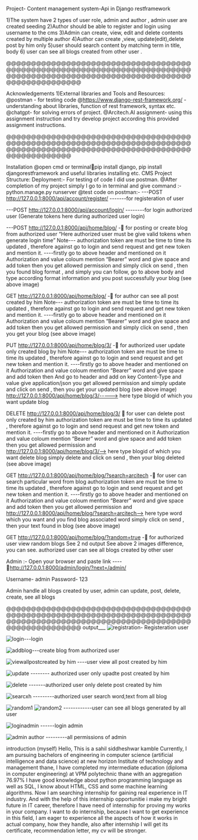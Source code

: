 Project- Content management system-Api in Django restframework
 
1)The system have 2 types of user role, admin and author , admin user are created seeding
2)Author should be able to register and login using username to the cms
3)Admin can create, view, edit and delete contents created by multiple author
4)Author can create ,view, update(edit),delete post by him only
5)user should search content by matching term in title, body
6) user can see all blogs created from other user .

@@@@@@@@@@@@@@@@@@@@@@@@@@@@@@@@@@@@@@@@@@@@@@@@@@@@@@@@@@@@@@@@@@@@@@@@@@@@@@@@@@@@@@@@@@@@@@@@@@@@@@@@@@@@@@@@@@@@@@@@@@@@@@

Acknowledgements
1)External libraries and Tools and Resources:
@postman - for testing code
@https://www.django-rest-framework.org/ - understanding about libraries, function of rest framework, 
syntax etc.
@chatgpt- for solving errors of project.
@Arcitech.AI assignment- using this assignment instruction and try develop project according this 
provided assignment instructions.

@@@@@@@@@@@@@@@@@@@@@@@@@@@@@@@@@@@@@@@@@@@@@@@@@@@@@@@@@@@@@@@@@@@@@@@@@@@@@@@@@@@@@@@@@@@@@@@@@@@@@@@@@@@@@@@@@@@@@@@@@@@@

Installation
@open cmd or terminalpip install django, 
pip install djangorestframework and useful libraries installing etc.
CMS Project Structure:
Deployment:-
For testing of code I did use postman.
@After completion of my project simply I go to in terminal and give command :-
python.manage.py runserver
@test code on postman:-
---POST http://127.0.0.1:8000/api/account/register/ -------for registeration of user




---POST http://127.0.0.1:8000/api/account/login/ --------for login authorized user
(Generate tokens here during authorized user login)



---POST http://127.0.0.1:8000/api/home/blog/ - for posting or create blog from authorized user
“Here authorized user must be give valid tokens when generate login time”
Note--- authorization token are must be time to time its updated , therefore against go to login and send request 
and get new token and mention it.
----firstly go to above header and mentioned on it Authorization and value coloum mention “Bearer” word and 
give space and add token then you get allowed permission and simply click on send , then you found blog 
format , and simply you can follow, go to above body and type according format information and you post 
successfully your blog (see above image)


GET http://127.0.0.1:8000/api/home/blog/ - for author can see all post created by him
Note--- authorization token are must be time to time its updated , therefore against go to login and send request 
and get new token and mention it.
----firstly go to above header and mentioned on it Authorization and value coloum mention “Bearer” word and 
give space and add token then you get allowed permission and simply click on send , then you get your blog
(see above image)



PUT http://127.0.0.1:8000/api/home/blog/3/ - for authorized user update only created blog by him
Note--- authorization token are must be time to time its updated , therefore against go to login and send request 
and get new token and mention it.
----firstly go to above header and mentioned on it Authorization and value coloum mention “Bearer” word and 
give space and add token then And go to header and add on key Content-Type and value give application/json you get 
allowed permission and simply update and click on send , then you get your updated blog (see above image)
http://127.0.0.1:8000/api/home/blog/3/-----> here type blogid of which you want update blog



DELETE http://127.0.0.1:8000/api/home/blog/3/  for user can delete post only created by him
authorization token are must be time to time its updated , therefore against go to login and send request and get 
new token and mention it.
----firstly go to above header and mentioned on it Authorization and value coloum mention “Bearer” word and 
give space and add token then you get allowed permission and http://127.0.0.1:8000/api/home/blog/3/--> here type blogid of
which you want delete blog simply delete and click on send , then your blog deleted (see above image)




GET http://127.0.0.1:8000/api/home/blog/?search=arcitech - for user can search particular word from blog
authorization token are must be time to time its updated , therefore against go to login and send request and get 
new token and mention it.
----firstly go to above header and mentioned on it Authorization and value coloum mention “Bearer” word and 
give space and add token then you get allowed permission and http://127.0.0.1:8000/api/home/blog/?search=arcitech--> here 
type word which you want and you find blog associated word simply click on send , then your text found in blog (see above 
image)



GET http://127.0.0.1:8000/api/home/blog/?random=true - for authorized user view random blogs
See 2
nd output
See above 2 images difference, you can see. authorized user can see all blogs created by other user




Admin :-
Open your browser and paste link ----http://127.0.0.1:8000/admin/login/?next=/admin/

Username- admin
Password- 123

Admin handle all blogs created by user, admin can update, post, delete, create, see all blogs







@@@@@@@@@@@@@@@@@@@@@@@@@@@@@@@@@@@@@@@@@@@@@@@@@@@@@@@@@@@@@@@@@@@@@@@@@@@@@@@@@@@@@@@@@@@@@@@@@@@@@@@@@@@@@@@@@@@@@@@@@@@@@@
output___
![registration](https://github.com/thechamp710/arcitech.ai/assets/135342237/2d4c2a95-d61d-4f2c-9a47-308f4481373a)- Registeration user




![login](https://github.com/thechamp710/arcitech.ai/assets/135342237/3ef5c550-4ef7-46cb-97d3-2a459bb68aa1)---login



![addblog](https://github.com/thechamp710/arcitech.ai/assets/135342237/7169d178-56f3-489f-bde9-add4eb2aeed1)---create blog from authorized user


![viewallpostcreated by him](https://github.com/thechamp710/arcitech.ai/assets/135342237/9efdf3c2-2b3c-4343-abf8-c1e603cbfb3c) 
----user view all post created by him




![update](https://github.com/thechamp710/arcitech.ai/assets/135342237/0cd66d06-9db8-4336-81b9-80c5449b917a)
 -------- authorized user only upadte post created by him




 ![delete](https://github.com/thechamp710/arcitech.ai/assets/135342237/5fdbb215-b9d2-4074-a35b-f98ac4913e23)
-------authorized user only delete post created by him




![searcxh](https://github.com/thechamp710/arcitech.ai/assets/135342237/372ad17e-42b5-48f5-9eff-143e3ed5c3e5)
---------authorized user search word,text from all blog 



![random1](https://github.com/thechamp710/arcitech.ai/assets/135342237/fe4962d2-24ee-406e-aae0-69be04950680)
![random2](https://github.com/thechamp710/arcitech.ai/assets/135342237/314b64f3-760f-4bd8-b626-46b8ab22bb9e)
------------user can see all blogs generated by all user





![loginadmin](https://github.com/thechamp710/arcitech.ai/assets/135342237/5988df69-115e-4bff-9593-b5c00e2c40ea)
------login admin





![admin author](https://github.com/thechamp710/arcitech.ai/assets/135342237/eb27c37e-9a87-4426-9935-686bccd43c34)
---------all permissions of admin























introduction (myself)
Hello, 
This is a sahil siddheshwar kamble
Currently, I am pursuing bachelors of engineering in computer science (artificial intelligence and data science) 
at new horizon Institute of technology and management thane, 
I have completed my intermediate education (diploma in computer engineering) at VPM polytechnic thane with 
an aggregation 76.97%
I have good knowledge about python programming language as well as SQL, 
I know about HTML, CSS and some machine learning algorithms. 
Now I am searching internship for gaining real experience in IT industry. And with the help of this internship 
opportunitie i make my bright future in IT career, therefore I have need of internship for proving my works in 
your company.
I want to do internship, because I want to get experience in this field, I am eager to experience all the aspects of 
how it works in actual company, how they handle, also after internship I will get its certificate, recommendation 
letter, my cv will be stronger.
